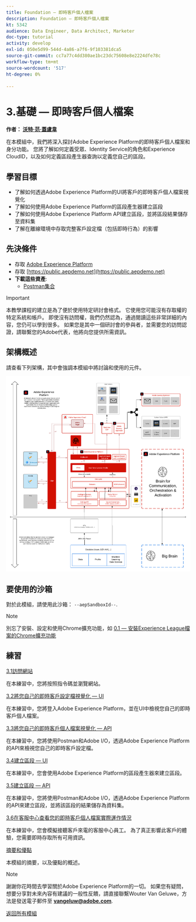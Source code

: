 ```yaml
---
title: Foundation — 即時客戶個人檔案
description: Foundation — 即時客戶個人檔案
kt: 5342
audience: Data Engineer, Data Architect, Marketer
doc-type: tutorial
activity: develop
exl-id: 050e5d99-544d-4a86-a7f6-9f103381dca5
source-git-commit: cc7a77c4dd380ae1bc23dc75608e8e2224dfe78c
workflow-type: tm+mt
source-wordcount: '517'
ht-degree: 0%

---
```


# 3.基礎 — 即時客戶個人檔案

**作者： [沃特·范·蓋盧韋](https://www.linkedin.com/in/woutervangeluwe/)**

在本模組中，我們將深入探討Adobe Experience Platform的即時客戶個人檔案和身分功能。 您將了解如何定義受眾、Identity Service的角色和Experience CloudID，以及如何定義區段產生器查詢以定義您自己的區段。

## 學習目標

- 了解如何透過Adobe Experience Platform的UI將客戶的即時客戶個人檔案視覺化
- 了解如何使用Adobe Experience Platform的區段產生器建立區段
- 了解如何使用Adobe Experience Platform API建立區段，並將區段結果儲存至資料集
- 了解在離線環境中存取完整客戶設定檔（包括即時行為）的影響

## 先決條件

- 存取 [Adobe Experience Platform](https://experience.adobe.com/platform)
- 存取 [https://public.aepdemo.net](https://public.aepdemo.net)
- **下載這些資產**:
   - [Postman集合](./../../assets/postman/postman_profile.zip)

>[!IMPORTANT]
>
>本教學課程的建立是為了便於使用特定研討會格式。 它使用您可能沒有存取權的特定系統和帳戶。 即使沒有訪問權，我們仍然認為，通過閱讀這些非常詳細的內容，您仍可以學到很多。 如果您是其中一個研討會的參與者，並需要您的訪問認證，請聯繫您的Adobe代表，他將向您提供所需資訊。

## 架構概述

請查看下列架構，其中會強調本模組中將討論和使用的元件。

![架構概述](../../assets/images/architecturem3.png)

## 要使用的沙箱

對於此模組，請使用此沙箱： `--aepSandboxId--`.

>[!NOTE]
>
>別忘了安裝、設定和使用Chrome擴充功能，如 [0.1 — 安裝Experience League檔案的Chrome擴充功能](../module0/ex1.md)

## 練習

[3.1訪問網站](./ex1.md)

在本練習中，您將按照指令碼並瀏覽網站。

[3.2將您自己的即時客戶設定檔視覺化 — UI](./ex2.md)

在本練習中，您將登入Adobe Experience Platform，並在UI中檢視您自己的即時客戶個人檔案。

[3.3將您自己的即時客戶個人檔案視覺化 — API](./ex3.md)

在本練習中，您將使用Postman和Adobe I/O，透過Adobe Experience Platform的API來檢視您自己的即時客戶設定檔。

[3.4建立區段 — UI](./ex4.md)

在本練習中，您會使用Adobe Experience Platform的區段產生器來建立區段。

[3.5建立區段 — API](./ex5.md)

在本練習中，您將使用Postman和Adobe I/O，透過Adobe Experience Platform的API來建立區段，並將該區段的結果儲存為資料集。

[3.6在客服中心查看您的即時客戶個人檔案實際運作情況](./ex6.md)

在本練習中，您會模擬接聽客戶來電的客服中心員工。 為了真正影響此客戶的體驗，您需要即時存取所有可用資訊。

[摘要和優點](./summary.md)

本模組的摘要，以及優點的概述。

>[!NOTE]
>
>謝謝你花時間去學習關於Adobe Experience Platform的一切。 如果您有疑問，想要分享對未來內容有建議的一般性反饋，請直接聯繫Wouter Van Geluwe，方法是發送電子郵件至 **vangeluw@adobe.com**.

[返回所有模組](../../overview.md)
